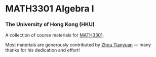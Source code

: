 # MATH3301 Algebra I
### The University of Hong Kong (HKU)

A collection of course materials for [MATH3301](https://webapp.science.hku.hk/sr4/servlet/enquiry?Type=Course&course_code=MATH3301).


Most materials are generously contributed by [Zhou Tianyuan](https://github.com/Zhou-Tian-Yuan) — many thanks for his dedication and effort!
